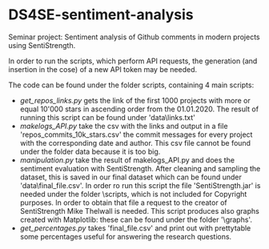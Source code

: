 # DS4SE-sentiment-analysis
Seminar project: Sentiment analysis of Github comments in modern projects using SentiStrength.

In order to run the scripts, which perform API requests, the generation (and insertion in the cose) of a new API token may be needed.

The code can be found under the folder scripts, containing 4 main scripts:

* <em>get_repos_links.py</em> gets the link of the first 1000 projects with more or equal 10'000 stars in ascending order from the 01.01.2020. The result of running this script can be found under 'data\links.txt'
* <em>makelogs_API.py</em> take the csv with the links and output in a file 'repos_commits_10k_stars.csv' the commit messages for every project with the corresponding date and author. This csv file cannot be found under the folder data because it is too big.
* <em>manipulation.py</em> take the result of makelogs_API.py and does the sentiment evaluation with SentiStrength. After cleaning and sampling the dataset, this is saved in our final dataset which can be found under 'data\final_file.csv'. In order ro run this script the file 'SentiStrength.jar' is needed under the folder \scripts, which is not included for Copyright purposes. In order to obtain that file a request to the creator of SentiStrength Mike Thelwall is needed. This script produces also graphs created with Matplotlib: these can be found under the folder '\graphs'.
* <em>get_percentages.py</em> takes 'final_file.csv' and print out with prettytable some percentages useful for answering the research questions.
